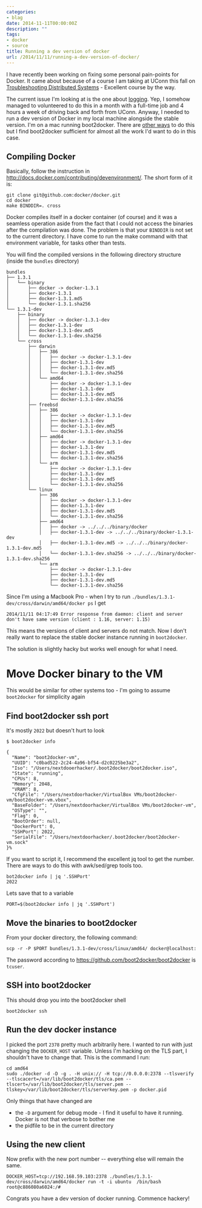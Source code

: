 ```yaml
---
categories:
- blag
date: 2014-11-11T00:00:00Z
description: ""
tags:
- docker
- source
title: Running a dev version of docker
url: /2014/11/11/running-a-dev-version-of-docker/
---
```




I have recently been working on fixing some personal pain-points for Docker. It
came about because of a course I am taking at UConn this fall on
[Troubleshooting Distributed
Systems](http://www.engr.uconn.edu/~mok11002/public_html/cse5095_fall2014.htm) -
Excellent course by the way.

The current issue I'm looking at is the one about
[logging](https://github.com/docker/docker/issues/7195). Yep, I somehow managed
to volunteered to do this in a month with a full-time job and 4 hours a week of driving
back and forth from UConn. Anyway, I needed to run a dev version of Docker in my
local machine alongside the stable version. I'm on a mac running boot2docker.
There are [other
ways](http://www.siliconfidential.com/articles/docker-coreos-osx/) to do this
but I find boot2docker sufficient for almost all the work I'd want to do in this
case.

## Compiling Docker

Basically, follow the instruction in
http://docs.docker.com/contributing/devenvironment/. The short form of it is:

    git clone git@github.com:docker/docker.git
    cd docker
    make BINDDIR=. cross

Docker compiles itself in a docker container (of course) and it was a seamless
operation aside from the fact that I could not access the binaries after the
compilation was done. The problem is that your `BINDDIR` is not set to the
current directory. I have come to run the make command with that environment
variable, for tasks other than tests.


You will find the compiled versions in the following directory structure
 (inside the `bundles` directory)


    bundles
    ├── 1.3.1
    │   └── binary
    │       ├── docker -> docker-1.3.1
    │       ├── docker-1.3.1
    │       ├── docker-1.3.1.md5
    │       └── docker-1.3.1.sha256
    └── 1.3.1-dev
        ├── binary
        │   ├── docker -> docker-1.3.1-dev
        │   ├── docker-1.3.1-dev
        │   ├── docker-1.3.1-dev.md5
        │   └── docker-1.3.1-dev.sha256
        └── cross
            ├── darwin
            │   ├── 386
            │   │   ├── docker -> docker-1.3.1-dev
            │   │   ├── docker-1.3.1-dev
            │   │   ├── docker-1.3.1-dev.md5
            │   │   └── docker-1.3.1-dev.sha256
            │   └── amd64
            │       ├── docker -> docker-1.3.1-dev
            │       ├── docker-1.3.1-dev
            │       ├── docker-1.3.1-dev.md5
            │       └── docker-1.3.1-dev.sha256
            ├── freebsd
            │   ├── 386
            │   │   ├── docker -> docker-1.3.1-dev
            │   │   ├── docker-1.3.1-dev
            │   │   ├── docker-1.3.1-dev.md5
            │   │   └── docker-1.3.1-dev.sha256
            │   ├── amd64
            │   │   ├── docker -> docker-1.3.1-dev
            │   │   ├── docker-1.3.1-dev
            │   │   ├── docker-1.3.1-dev.md5
            │   │   └── docker-1.3.1-dev.sha256
            │   └── arm
            │       ├── docker -> docker-1.3.1-dev
            │       ├── docker-1.3.1-dev
            │       ├── docker-1.3.1-dev.md5
            │       └── docker-1.3.1-dev.sha256
            └── linux
                ├── 386
                │   ├── docker -> docker-1.3.1-dev
                │   ├── docker-1.3.1-dev
                │   ├── docker-1.3.1-dev.md5
                │   └── docker-1.3.1-dev.sha256
                ├── amd64
                │   ├── docker -> ../../../binary/docker
                │   ├── docker-1.3.1-dev -> ../../../binary/docker-1.3.1-dev
                │   ├── docker-1.3.1-dev.md5 -> ../../../binary/docker-1.3.1-dev.md5
                │   └── docker-1.3.1-dev.sha256 -> ../../../binary/docker-1.3.1-dev.sha256
                └── arm
                    ├── docker -> docker-1.3.1-dev
                    ├── docker-1.3.1-dev
                    ├── docker-1.3.1-dev.md5
                    └── docker-1.3.1-dev.sha256

Since I'm using a Macbook Pro - when I try to run `./bundles/1.3.1-dev/cross/darwin/amd64/docker ps` I get

    2014/11/11 04:17:49 Error response from daemon: client and server don't have same version (client : 1.16, server: 1.15)

This means the versions of client and servers do not match. Now I don't really want to replace the stable docker instance running in `boot2docker`.

The solution is slightly hacky but works well enough for what I need.

# Move Docker binary to the VM

This would be similar for other systems too - I'm going to assume `boot2docker` for simplicity again

## Find boot2docker ssh port

It's mostly `2022` but doesn't hurt to look


    $ boot2docker info

    {
      "Name": "boot2docker-vm",
      "UUID": "c0bad522-2c24-4a96-bf54-d2c0225be3a2",
      "Iso": "/Users/nextdooerhacker/.boot2docker/boot2docker.iso",
      "State": "running",
      "CPUs": 8,
      "Memory": 2048,
      "VRAM": 8,
      "CfgFile": "/Users/nextdoorhacker/VirtualBox VMs/boot2docker-vm/boot2docker-vm.vbox",
      "BaseFolder": "/Users/nextdoorhacker/VirtualBox VMs/boot2docker-vm",
      "OSType": "",
      "Flag": 0,
      "BootOrder": null,
      "DockerPort": 0,
      "SSHPort": 2022,
      "SerialFile": "/Users/nextdoorhacker/.boot2docker/boot2docker-vm.sock"
    }%



If you want to script it, I recommend the excellent jq tool to get the number.
There are ways to do this with awk/sed/grep tools too.

    bot2docker info | jq '.SSHPort'
    2022

Lets save that to a variable

    PORT=$(boot2docker info | jq '.SSHPort')

## Move the binaries to boot2docker

From your docker directory, the following command:

    scp -r -P $PORT bundles/1.3.1-dev/cross/linux/amd64/ docker@localhost:

The password according to https://github.com/boot2docker/boot2docker is
`tcuser`.

## SSH into boot2docker

This should drop you into the boot2docker shell

    boot2docker ssh

## Run the dev docker instance

I picked the port `2378` pretty much arbitrarily here. I wanted to run with
just changing the `DOCKER_HOST` variable. Unless I'm hacking on the TLS part, I
shouldn't have to change that.  This is the command I run:

    cd amd64
    sudo ./docker -d -D -g . -H unix:// -H tcp://0.0.0.0:2378 --tlsverify --tlscacert=/var/lib/boot2docker/tls/ca.pem --tlscert=/var/lib/boot2docker/tls/server.pem --tlskey=/var/lib/boot2docker/tls/serverkey.pem -p docker.pid

Only things that have changed are

* the `-D` argument for debug mode - I find it useful to have it running. Docker is not that verbose to bother me
* the pidfile to be in the current directory

## Using the new client

Now prefix with the new port number -- everything else will remain the same.

    DOCKER_HOST=tcp://192.168.59.103:2378 ./bundles/1.3.1-dev/cross/darwin/amd64/docker run -t -i ubuntu  /bin/bash
    root@c886080a6024:/#

Congrats you have a dev version of docker running. Commence hackery!
